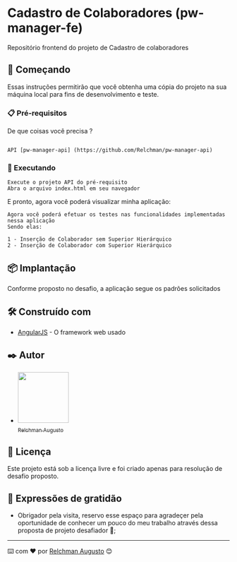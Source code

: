 # Cadastro de Colaboradores (pw-manager-fe)

Repositório frontend do projeto de Cadastro de colaboradores


## 🚀 Começando

Essas instruções permitirão que você obtenha uma cópia do projeto na sua máquina local para fins de desenvolvimento e teste.

### 📋 Pré-requisitos

De que coisas você precisa ?

```

API [pw-manager-api] (https://github.com/Relchman/pw-manager-api)

```

### 🔧 Executando

```
Execute o projeto API do pré-requisito
Abra o arquivo index.html em seu navegador
```

E pronto, agora você poderá visualizar minha aplicação:

```
Agora você poderá efetuar os testes nas funcionalidades implementadas nessa aplicação
Sendo elas:

1 - Inserção de Colaborador sem Superior Hierárquico
2 - Inserção de Colaborador com Superior Hierárquico
```

## 📦 Implantação

Conforme proposto no desafio, a aplicação segue os padrões solicitados

## 🛠️ Construído com

* [AngularJS](https://ajax.googleapis.com/ajax/libs/angularjs/1.7.9/angular.min.js) - O framework web usado


## ✒️ Autor

* [<img loading="lazy" src="https://avatars.githubusercontent.com/u/64421969?v=4" width=115><br><sub>Relchman Augusto</sub>](https://github.com/Relchman) 

## 📄 Licença

Este projeto está sob a licença livre e foi criado apenas para resolução de desafio proposto.

## 🎁 Expressões de gratidão

* Obrigador pela visita, reservo esse espaço para agradeçer pela oportunidade de conhecer um pouco do meu trabalho através dessa proposta de projeto desafiador 📢;


---
⌨️ com ❤️ por [Relchman Augusto](https://br.linkedin.com/in/relchman) 😊
